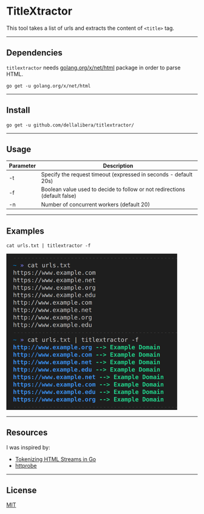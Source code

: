 # TitleXtractor   

This tool takes a list of urls and extracts the content of `<title>` tag.

---
## Dependencies
`titlextractor` needs [golang.org/x/net/html](https://godoc.org/golang.org/x/net/html) package in order to parse HTML.
```
go get -u golang.org/x/net/html
```

---
## Install 
```
go get -u github.com/dellalibera/titlextractor/
```
---

## Usage
Parameter   | Description
----------- | -------------
-t          | Specify the request timeout (expressed in seconds - default 20s)
-f          | Boolean value used to decide to follow or not redirections (default false)
-n          | Number of concurrent workers (default 20) 

---

## Examples
```
cat urls.txt | titlextractor -f
```
<img alt="titlextractor" title="titlextractor" src="./screen.png" width="450">

---

## Resources
I was inspired by:
- [Tokenizing HTML Streams in Go](https://drstearns.github.io/tutorials/tokenizing/)
- [httprobe](https://github.com/tomnomnom/httprobe)

---
## License
[MIT](https://github.com/dellalibera/titlefinder/blob/master/LICENSE) 
